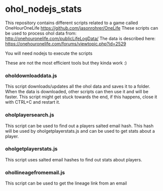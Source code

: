 # ohol_nodejs_stats

This repository contains different scripts related to a game called OneHourOneLife https://github.com/jasonrohrer/OneLife 
These scripts can be used to process ohol data from: http://onehouronelife.com/publicLifeLogData/
The data is described here: https://onehouronelife.com/forums/viewtopic.php?id=2529

You will need nodejs to execute the scripts

These are not the most efficient tools but they kinda work :)

### oholdownloaddata.js
This script downloads/updates all the ohol data and saves it to a folder.
When the data is downloaded, other scripts can then use it and will be faster.
This script might get stuck towards the end, if this happens, close it with CTRL+C and restart it.

### oholplayersearch.js
This script can be used to find out a players salted email hash.
This hash will be used by oholgetplayerstats.js and can be used to get stats about a player.

### oholgetplayerstats.js
This script uses salted email hashes to find out stats about players.

### ohollineagefromemail.js
This script can be used to get the lineage link from an email
